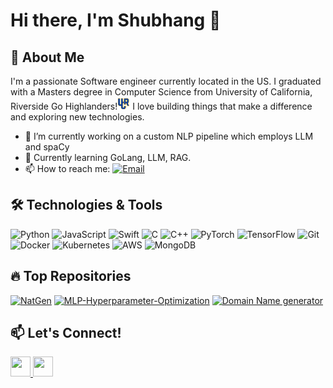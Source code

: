 # Hi there, I'm Shubhang 👋

## 🚀 About Me
I'm a passionate Software engineer currently located in the US. I graduated with a Masters degree in Computer Science from University of California, Riverside Go Highlanders!<img src="uc_riverside_highlanders_2020-pres.png" alt="Highlanders Logo" width="20" height="20" /> I love building things that make a difference and exploring new technologies. 

- 🔭 I’m currently working on a custom NLP pipeline which employs LLM and spaCy
- 🌱 Currently learning GoLang, LLM, RAG.
- 📫 How to reach me: [![Email](https://img.shields.io/badge/-Email-D14836?logo=gmail&logoColor=white&style=flat-square)](mailto:shubhanghasabnis@gmail.com)

## 🛠️ Technologies & Tools
![Python](https://img.shields.io/badge/-Python-3776AB?logo=python&logoColor=white&style=flat-square)
![JavaScript](https://img.shields.io/badge/-JavaScript-F7DF1E?logo=javascript&logoColor=black&style=flat-square)
![Swift](https://img.shields.io/badge/-Swift-FA7343?logo=swift&logoColor=white&style=flat-square)
![C](https://img.shields.io/badge/-C-A8B9CC?logo=c&logoColor=white&style=flat-square)
![C++](https://img.shields.io/badge/-C++-00599C?logo=cplusplus&logoColor=white&style=flat-square)
![PyTorch](https://img.shields.io/badge/-PyTorch-EE4C2C?logo=pytorch&logoColor=white&style=flat-square)
![TensorFlow](https://img.shields.io/badge/-TensorFlow-FF6F00?logo=tensorflow&logoColor=white&style=flat-square)
![Git](https://img.shields.io/badge/-Git-F05032?logo=git&logoColor=white&style=flat-square)
![Docker](https://img.shields.io/badge/-Docker-2496ED?logo=docker&logoColor=white&style=flat-square)
![Kubernetes](https://img.shields.io/badge/-Kubernetes-326CE5?logo=kubernetes&logoColor=white&style=flat-square)
![AWS](https://img.shields.io/badge/-AWS-232F3E?logo=amazonaws&logoColor=white&style=flat-square)
![MongoDB](https://img.shields.io/badge/-MongoDB-47A248?logo=mongodb&logoColor=white&style=flat-square)

## 🔥 Top Repositories
[![NatGen](https://github-readme-stats.vercel.app/api/pin/?username=hshubhang&repo=NatGen&theme=radical)](https://github.com/hshubhang/NatGen)
[![MLP-Hyperparameter-Optimization](https://github-readme-stats.vercel.app/api/pin/?username=hshubhang&repo=MLP-Hyperparameter-Optimization&theme=radical)](https://github.com/hshubhang/MLP-Hyperparameter-Optimization)
[![Domain Name generator](https://github-readme-stats.vercel.app/api/pin/?username=hshubhang&repo=Domain_name_checker&theme=radical)](https://github.com/hshubhang/Domain_name_checker)
## 📫 Let's Connect!
<p align="left"> <a href="https://github.com/hshubhang" target="_blank" rel="noreferrer"> <picture> <source media="(prefers-color-scheme: dark)" srcset="https://raw.githubusercontent.com/danielcranney/readme-generator/main/public/icons/socials/github-dark.svg" /> <source media="(prefers-color-scheme: light)" srcset="https://raw.githubusercontent.com/danielcranney/readme-generator/main/public/icons/socials/github.svg" /> <img src="https://raw.githubusercontent.com/danielcranney/readme-generator/main/public/icons/socials/github.svg" width="32" height="32" /> </picture> </a> <a href="https://www.linkedin.com/in/shubhang-hasabnis-8b172217a/" target="_blank" rel="noreferrer"> <picture> <source media="(prefers-color-scheme: dark)" srcset="https://raw.githubusercontent.com/danielcranney/readme-generator/main/public/icons/socials/linkedin-dark.svg" /> <source media="(prefers-color-scheme: light)" srcset="https://raw.githubusercontent.com/danielcranney/readme-generator/main/public/icons/socials/linkedin.svg" /> <img src="https://raw.githubusercontent.com/danielcranney/readme-generator/main/public/icons/socials/linkedin.svg" width="32" height="32" /> </picture> </a></p>

